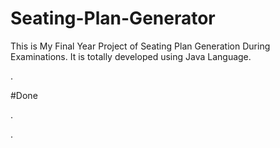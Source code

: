 # Seating-Plan-Generator

This is My Final Year Project of Seating Plan Generation During Examinations. It is totally developed using Java Language.
















































































































.





















































#Done










































































































.




































































































































































































































































































































































































































































































.






































